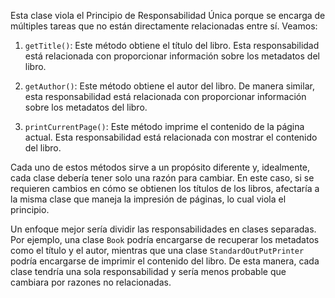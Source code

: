 Esta clase viola el Principio de Responsabilidad Única porque se encarga de múltiples tareas que no están directamente relacionadas entre sí. Veamos:

1.  `getTitle()`: Este método obtiene el título del libro. Esta responsabilidad está relacionada con proporcionar información sobre los metadatos del libro.
    
2.  `getAuthor()`: Este método obtiene el autor del libro. De manera similar, esta responsabilidad está relacionada con proporcionar información sobre los metadatos del libro.
    
3.  `printCurrentPage()`: Este método imprime el contenido de la página actual. Esta responsabilidad está relacionada con mostrar el contenido del libro.
    

Cada uno de estos métodos sirve a un propósito diferente y, idealmente, cada clase debería tener solo una razón para cambiar. En este caso, si se requieren cambios en cómo se obtienen los títulos de los libros, afectaría a la misma clase que maneja la impresión de páginas, lo cual viola el principio.

Un enfoque mejor sería dividir las responsabilidades en clases separadas. Por ejemplo, una clase `Book` podría encargarse de recuperar los metadatos como el título y el autor, mientras que una clase `StandardOutPutPrinter` podría encargarse de imprimir el contenido del libro. De esta manera, cada clase tendría una sola responsabilidad y sería menos probable que cambiara por razones no relacionadas.